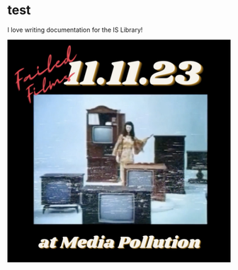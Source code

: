 # test

I love writing documentation for the IS Library!

[![Watch the video](https://raw.githubusercontent.com/islibrary/test/main/mediapollution.jpeg)](https://raw.githubusercontent.com/islibrary/test/main/FFatMediaPollution.MP4)


